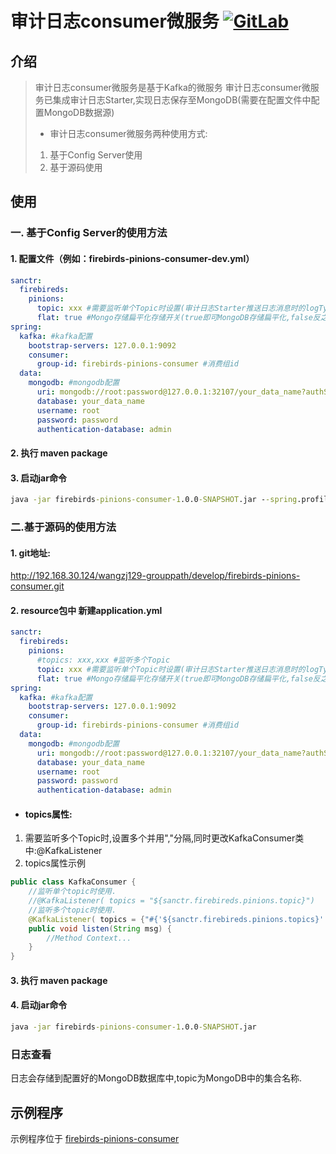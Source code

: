 # 审计日志consumer微服务 [![GitLab](http://192.168.30.124/assets/favicon-7901bd695fb93edb07975966062049829afb56cf11511236e61bcf425070e36e.png)](http://192.168.30.124/wangzj129-grouppath/develop/talrashas-guise.git)


## 介绍
> 审计日志consumer微服务是基于Kafka的微服务
> 审计日志consumer微服务已集成审计日志Starter,实现日志保存至MongoDB(需要在配置文件中配置MongoDB数据源)
>
> - 审计日志consumer微服务两种使用方式:
> 1. 基于Config Server使用
> 2. 基于源码使用

## 使用
### 一. 基于Config Server的使用方法

#### 1. 配置文件（例如：firebirds-pinions-consumer-dev.yml）
```yml
sanctr:
  firebireds:
    pinions:
      topic: xxx #需要监听单个Topic时设置(审计日志Starter推送日志消息时的logType)
      flat: true #Mongo存储扁平化存储开关(true即可MongoDB存储扁平化,false反之.未配置默认为true)
spring:
  kafka: #kafka配置
    bootstrap-servers: 127.0.0.1:9092
    consumer:
      group-id: firebirds-pinions-consumer #消费组id
  data:
    mongodb: #mongodb配置
      uri: mongodb://root:password@127.0.0.1:32107/your_data_name?authSource=admin
      database: your_data_name
      username: root
      password: password
      authentication-database: admin
```

#### 2. 执行 maven package

#### 3. 启动jar命令

```cmd
java -jar firebirds-pinions-consumer-1.0.0-SNAPSHOT.jar --spring.profiles.active=dev 
```
### 二.基于源码的使用方法

#### 1. git地址: 
http://192.168.30.124/wangzj129-grouppath/develop/firebirds-pinions-consumer.git

#### 2. resource包中 新建application.yml

```yml
sanctr:
  firebireds:
    pinions:
      #topics: xxx,xxx #监听多个Topic
      topic: xxx #需要监听单个Topic时设置(审计日志Starter推送日志消息时的logType)
      flat: true #Mongo存储扁平化存储开关(true即可MongoDB存储扁平化,false反之.未配置默认为true)
spring:
  kafka: #kafka配置
    bootstrap-servers: 127.0.0.1:9092
    consumer:
      group-id: firebirds-pinions-consumer #消费组id
  data:
    mongodb: #mongodb配置
      uri: mongodb://root:password@127.0.0.1:32107/your_data_name?authSource=admin
      database: your_data_name
      username: root
      password: password
      authentication-database: admin
```

- #### topics属性:
1. 需要监听多个Topic时,设置多个并用","分隔,同时更改KafkaConsumer类中:@KafkaListener
2. topics属性示例
```java
public class KafkaConsumer {
	//监听单个topic时使用.
    //@KafkaListener( topics = "${sanctr.firebireds.pinions.topic}")
	//监听多个topic时使用.
    @KafkaListener( topics = {"#{'${sanctr.firebireds.pinions.topics}'.split(',')}"})
    public void listen(String msg) {
		//Method Context...
    }
}
```
#### 3. 执行 maven package

#### 4. 启动jar命令
```cmd
java -jar firebirds-pinions-consumer-1.0.0-SNAPSHOT.jar
```

### 日志查看
日志会存储到配置好的MongoDB数据库中,topic为MongoDB中的集合名称.

## 示例程序

示例程序位于 [firebirds-pinions-consumer](http://192.168.30.124/wangzj129-grouppath/develop/firebirds-pinions-consumer)
